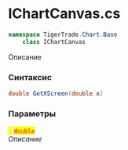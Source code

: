 
# IChartCanvas.cs
```csharp
namespace TigerTrade.Chart.Base  
    class IChartCanvas
```

Описание

### Синтаксис
```csharp
double GetXScreen(double x)
```

### Параметры  
<mark style="color:yellow;">**`x`**</mark> <mark style="color:red;">`double`</mark>  
 *Описание*  
  

                    
                    